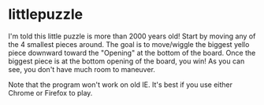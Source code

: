 # littlepuzzle

I'm told this little puzzle is more than 2000 years old! Start by moving any of the 4 smallest pieces around. The goal is to move/wiggle the biggest yello piece downward toward the "Opening" at the bottom of the board. Once the biggest piece is at the bottom opening of the board, you win! As you can see, you don't have much room to maneuver.

Note that the program won't work on old IE. It's best if you use either Chrome or Firefox to play.
